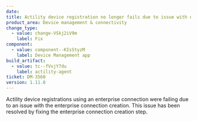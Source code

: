 ```yaml
---
date:
title: Actility device registration no longer fails due to issue with enterprise connection
product_area: Device management & connectivity
change_type:
  - value: change-VSkj2iV9m
    label: Fix
component:
  - value: component--KIsStyzM
    label: Device Management app
build_artifact:
  - value: tc--fVxjY7du
    label: actility-agent
ticket: DM-3560
version: 1.11.0
---
```

Actility device registrations using an enterprise connection were failing due to an issue with the enterprise connection creation. This issue has been resolved by fixing the enterprise connection creation step.

